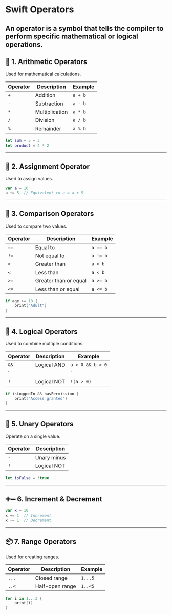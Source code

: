 # Swift Operators

An operator is a symbol that tells the compiler to perform specific mathematical or logical operations. 
---

## 🔢 1. Arithmetic Operators

Used for mathematical calculations.

| Operator | Description     | Example       |
|----------|-----------------|---------------|
| `+`      | Addition         | `a + b`       |
| `-`      | Subtraction      | `a - b`       |
| `*`      | Multiplication   | `a * b`       |
| `/`      | Division         | `a / b`       |
| `%`      | Remainder        | `a % b`       |

```swift
let sum = 5 + 3
let product = 4 * 2
```

---

## 🟰 2. Assignment Operator

Used to assign values.

```swift
var a = 10
a += 5  // Equivalent to a = a + 5
```

---

## 🔁 3. Comparison Operators

Used to compare two values.

| Operator | Description         | Example     |
|----------|---------------------|-------------|
| `==`     | Equal to             | `a == b`    |
| `!=`     | Not equal to         | `a != b`    |
| `>`      | Greater than         | `a > b`     |
| `<`      | Less than            | `a < b`     |
| `>=`     | Greater than or equal| `a >= b`    |
| `<=`     | Less than or equal   | `a <= b`    |

```swift
if age >= 18 {
    print("Adult")
}
```

---

## 🔀 4. Logical Operators

Used to combine multiple conditions.

| Operator | Description   | Example             |
|----------|---------------|---------------------|
| `&&`     | Logical AND    | `a > 0 && b > 0`    |
| `||`     | Logical OR     | `a > 0 || b > 0`    |
| `!`      | Logical NOT    | `!(a > 0)`          |

```swift
if isLoggedIn && hasPermission {
    print("Access granted")
}
```

---

## 🧮 5. Unary Operators

Operate on a single value.

| Operator | Description        |
|----------|--------------------|
| `-`      | Unary minus         |
| `!`      | Logical NOT         |

```swift
let isFalse = !true
```

---

## ➕➖ 6. Increment & Decrement

```swift
var x = 10
x += 1  // Increment
x -= 1  // Decrement
```

---

## 📦 7. Range Operators

Used for creating ranges.

| Operator | Description         | Example     |
|----------|---------------------|-------------|
| `...`    | Closed range         | `1...5`     |
| `..<`    | Half-open range      | `1..<5`     |

```swift
for i in 1...3 {
    print(i)
}
```
